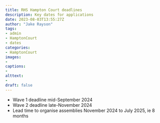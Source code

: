 ```yaml
---
title: RHS Hampton Court deadlines
description: Key dates for applications 
date: 2023-08-03T13:55:27Z
author: "Jake Rayson"
tags: 
- admin
- HamptonCourt
- dates
categories:
- HamptonCourt
images: 
- 
captions:
- 
alttext:
- 
draft: false
---
```


* Wave 1 deadline mid-September 2024
* Wave 2 deadline late-November 2024
* Lead time to organise assemblies November 2024 to July 2025, ie 8 months
